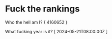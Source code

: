 # Fuck the rankings

Who the hell am I?
{ 4160652 }

What fucking year is it?
[ 2024-05-21T08:00:00Z ]
